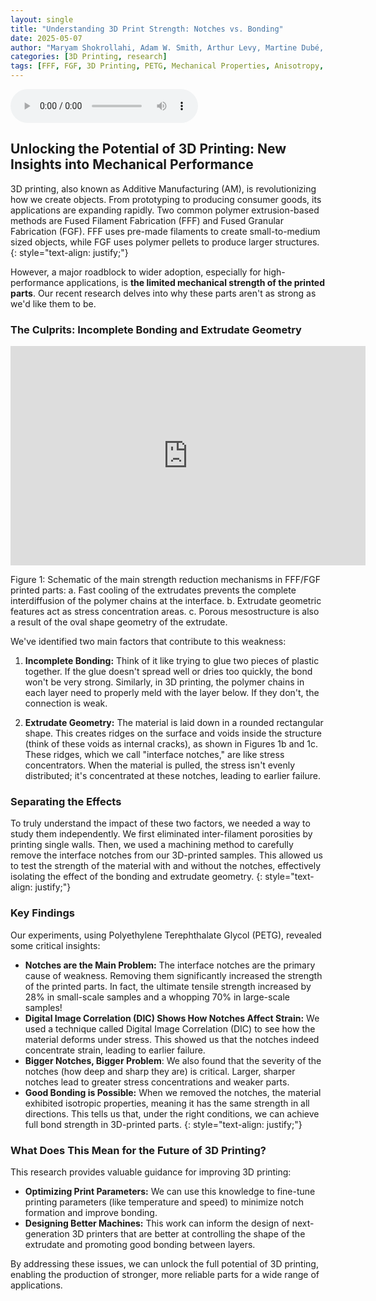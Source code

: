 ```yaml
---
layout: single
title: "Understanding 3D Print Strength: Notches vs. Bonding"
date: 2025-05-07
author: "Maryam Shokrollahi, Adam W. Smith, Arthur Levy, Martine Dubé, Ilyass Tabiai"
categories: [3D Printing, research]
tags: [FFF, FGF, 3D Printing, PETG, Mechanical Properties, Anisotropy, Interface Bonding, Notches]
---
```


<audio controls>
  <source src="/assets/audio/Notch_Effects_in_3D_Printed_Structures.mp3" type="audio/mpeg">
  Your browser does not support the audio element.
</audio>

 ## Unlocking the Potential of 3D Printing: New Insights into Mechanical Performance 

 3D printing, also known as Additive Manufacturing (AM), is revolutionizing how we create objects.  From prototyping to producing consumer goods, its applications are expanding rapidly.  Two common polymer extrusion-based methods are Fused Filament Fabrication (FFF) and Fused Granular Fabrication (FGF). FFF uses pre-made filaments to create small-to-medium sized objects, while FGF uses polymer pellets to produce larger structures. 
 {: style="text-align: justify;"}

 However, a major roadblock to wider adoption, especially for high-performance applications, is **the limited mechanical strength of the printed parts**.  Our recent research delves into why these parts aren't as strong as we'd like them to be. 

 ### The Culprits: Incomplete Bonding and Extrudate Geometry 

 <iframe src="https://widgets.figshare.com/articles/26980852/embed?show_title=1" width="568" height="351" allowfullscreen frameborder="0"></iframe>

 Figure 1: Schematic of the main strength reduction mechanisms in FFF/FGF printed parts: a. Fast cooling of the extrudates prevents the complete interdiffusion of the polymer chains at the interface. b. Extrudate geometric features act as stress concentration areas. c. Porous mesostructure is also a result of the oval shape geometry of the extrudate.

 We've identified two main factors that contribute to this weakness: 

 1.  **Incomplete Bonding:** Think of it like trying to glue two pieces of plastic together. If the glue doesn't spread well or dries too quickly, the bond won't be very strong.  Similarly, in 3D printing, the polymer chains in each layer need to properly meld with the layer below.  If they don't, the connection is weak.   

 2.  **Extrudate Geometry:** The material is laid down in a rounded rectangular shape. This creates ridges on the surface and voids inside the structure (think of these voids as internal cracks), as shown in Figures 1b and 1c.  These ridges, which we call "interface notches," are like stress concentrators.  When the material is pulled, the stress isn't evenly distributed; it's concentrated at these notches, leading to earlier failure. 

 ### Separating the Effects 

 To truly understand the impact of these two factors, we needed a way to study them independently.  We first eliminated inter-filament porosities by printing single walls.  Then, we used a machining method to carefully remove the interface notches from our 3D-printed samples.  This allowed us to test the strength of the material with and without the notches, effectively isolating the effect of the bonding and extrudate geometry. 
 {: style="text-align: justify;"}

 ### Key Findings 

 Our experiments, using Polyethylene Terephthalate Glycol (PETG), revealed some critical insights: 

 * **Notches are the Main Problem:** The interface notches are the primary cause of weakness.  Removing them significantly increased the strength of the printed parts.  In fact, the ultimate tensile strength increased by 28% in small-scale samples and a whopping 70% in large-scale samples! 
 * **Digital Image Correlation (DIC) Shows How Notches Affect Strain:** We used a technique called Digital Image Correlation (DIC) to see how the material deforms under stress.  This showed us that the notches indeed concentrate strain, leading to earlier failure. 
 * **Bigger Notches, Bigger Problem**: We also found that the severity of the notches (how deep and sharp they are) is critical.  Larger, sharper notches lead to greater stress concentrations and weaker parts. 
 * **Good Bonding is Possible:** When we removed the notches, the material exhibited isotropic properties, meaning it has the same strength in all directions.  This tells us that, under the right conditions, we can achieve full bond strength in 3D-printed parts. 
 {: style="text-align: justify;"}

 ### What Does This Mean for the Future of 3D Printing? 

 This research provides valuable guidance for improving 3D printing: 

 * **Optimizing Print Parameters:** We can use this knowledge to fine-tune printing parameters (like temperature and speed) to minimize notch formation and improve bonding. 
 * **Designing Better Machines:** This work can inform the design of next-generation 3D printers that are better at controlling the shape of the extrudate and promoting good bonding between layers. 

 By addressing these issues, we can unlock the full potential of 3D printing, enabling the production of stronger, more reliable parts for a wide range of applications.
